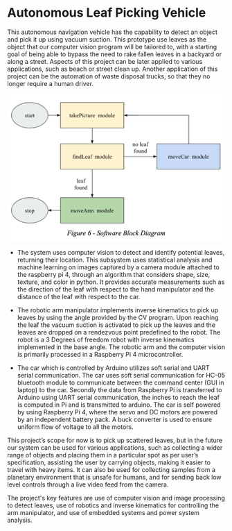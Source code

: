 # Autonomous Leaf Picking Vehicle

This autonomous navigation vehicle has the capability to detect an object and pick it up using vacuum suction. This prototype use leaves as the object that our computer vision program will be tailored to, with a starting goal of being able to bypass the need to rake fallen leaves in a backyard or along a street. Aspects of this project can be later applied to various applications, such as beach or street clean up. Another application of this project can be the automation of waste disposal trucks, so that they no longer require a human driver.

![Software Block Diagram](\swbd.png)

- The system uses computer vision to detect and identify potential leaves, returning their location. This subsystem uses statistical analysis and machine learning on images captured by a camera module attached to the raspberry pi 4, through an algorithm that considers shape, size, texture, and color in python. It provides accurate measurements such as the direction of the leaf with respect to the hand manipulator and the distance of the leaf with respect to the car.
  
- The robotic arm manipulator implements inverse kinematics to pick up leaves by using the angle provided by the CV program. Upon reaching the leaf the vacuum suction is activated to pick up the leaves and the leaves are dropped on a rendezvous point predefined to the robot. The robot is a 3 Degrees of freedom robot with inverse kinematics implemented in the base angle. The robotic arm and the computer vision is primarily processed in a Raspberry Pi 4 microcontroller.
  
- The car which is controlled by Arduino utilizes soft serial and UART serial communication. The car uses soft serial communication for HC-05 bluetooth module to communicate between the command center (GUI in laptop) to the car. Secondly the data from Raspberry Pi is transferred to Arduino using UART serial communication, the inches to reach the leaf is computed in Pi and is transmitted to arduino. The car is self powered by using Raspberry Pi 4, where the servo and DC motors are powered by an independent battery pack. A buck converter is used to ensure uniform flow of voltage to all the motors.
  
This project’s scope for now is to pick up scattered leaves, but in the future our system can be used for various applications, such as collecting a wider range of objects and placing them in a particular spot as per user’s specification, assisting the user by carrying objects, making it easier to travel with heavy items. It can also be used for collecting samples from a planetary environment that is unsafe for humans, and for sending back low level controls through a live video feed from the camera.
  
The project's key features are use of computer vision and image processing to detect leaves, use of robotics and inverse kinematics for controlling the arm manipulator, and use of embedded systems and power system analysis.
